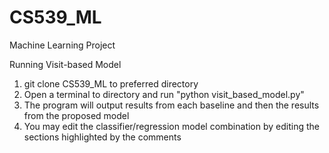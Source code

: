# CS539_ML
Machine Learning Project




Running Visit-based Model
1. git clone CS539_ML to preferred directory
2. Open a terminal to directory and run "python visit_based_model.py"
3. The program will output results from each baseline and then the results from the proposed model
4. You may edit the classifier/regression model combination by editing the sections highlighted by the comments
